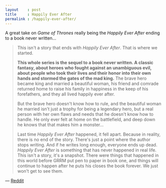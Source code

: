 ```yaml
---
layout    : post
title     : Happily Ever After
permalink : /happily-ever-after/
---
```


A great take on _Game of Thrones_ really being the _Happily Ever After_ ending to a
book never written...

> This isn't a story that ends with _Happily Ever After_. That is where we
> started.
> 
> __This whole series is the sequel to a book never written. A classic fantasy,
> about heroes who fought against an unambiguous evil, about people who took
> their lives and their honor into their own hands and stormed the gates of the
> mad king.__ The brave hero became king and married a beautiful woman, his
> friend and comrade returned home to raise his family in happiness in the keep
> of his forefathers, and they all lived happily ever after.
> 
> But the brave hero doesn't know how to rule, and the beautiful woman he
> married isn't just a trophy for being a legendary hero, but a real person with
> her own flaws and needs that he doesn't know how to handle. He only ever felt
> at home on the battlefield, and deep down he knows that that makes him a
> monster...
> 
> Last time _Happily Ever After_ happened, it fell apart. Because in reality,
> there is no end of the story. There's just a point where the author stops
> writing. And if he writes long enough, everyone ends up dead. _Happily Ever
> After_ is something that has never happened in real life. This isn't a story,
> it's a snapshot. There were things that happened in this world before GRRM put
> pen to paper in book one, and things will continue to happen after he puts his
> closes the book forever. We just won't get to see them.

&mdash; [Reddit](https://www.reddit.com/r/gameofthrones/comments/2737fk/s4e8_when_will_we_learn/chx4bme/)
